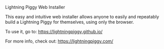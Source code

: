 Lightning Piggy Web Installer

This easy and intuitive web installer allows anyone to easily and repeatably build a Lightning Piggy for themselves, using only the browser.

To use it, go to: https://lightningpiggy.github.io/

For more info, check out: https://lightningpiggy.com/
